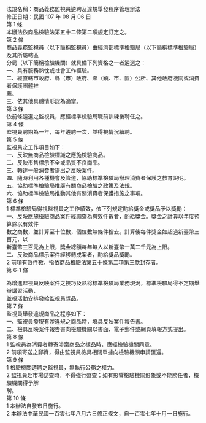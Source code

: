 法規名稱：商品義務監視員遴聘及違規舉發程序管理辦法  
修正日期：民國 107 年 08 月 06 日  
第 1 條  
本辦法依商品檢驗法第五十二條第二項規定訂定之。  
第 2 條  
商品義務監視員（以下簡稱監視員）由經濟部標準檢驗局（以下簡稱標準檢驗局）及其所屬轄區  
分局（以下簡稱檢驗機關）就具備下列資格之一者遴選之：  
一、具有服務熱忱或社會工作經驗。  
二、經直轄市政府、縣（市）政府、鄉（鎮、市、區）公所、其他政府機關或消費者保護團體推  
薦。  
三、依其他具體情形認為適當。  
第 3 條  
依前條遴選之監視員，應經標準檢驗局職前訓練後聘任之。  
第 4 條  
監視員聘期為一年，每年遴聘一次，並得視情況續聘。  
第 5 條  
監視員之工作項目如下：  
一、反映無商品檢驗標識之應施檢驗商品。  
二、反映市售標示不全或品質不良商品。  
三、轉達一般消費者提出之反映案件。  
四、隨時利用各種機會及管道，協助標準檢驗局辦理消費者保護之教育說明。  
五、協助標準檢驗局推廣有關商品檢驗之政策及法規。  
六、協助標準檢驗局推動其他有關消費者保護措施之事項。  
第 6 條  
1 標準檢驗局得視監視員之工作績效，依下列規定酌給獎金或獎品予以獎勵：  
一、反映應施檢驗商品案件經調查為有效件數者，酌給獎金。獎金之計算以年度預算除以有效件  
數之商數，並計算至十位數，個位數無條件捨去。計算後每件獎金如超過新臺幣三百元，以  
新臺幣三百元為上限，獎金總額每年每人以新臺幣一萬二千元為上限。  
二、反映商品標示案件經移轉成案者，酌給獎品獎勵。  
2 前項有效件數，指依商品檢驗法第五十條第二項第三款封存者。  
第 6-1 條  


為增進監視員反映案件之技巧及熟稔標準檢驗局業務現況，標準檢驗局得不定期舉辦講習活動，  
並視活動安排發給監視員獎品。  
第 7 條  
監視員舉發違規商品之程序如下：  
一、監視員發現有涉違規之商品時，填具反映案件報告書。  
二、檢具反映案件報告書向檢驗機關以書面、電子郵件或網頁填報方式提出。  
第 8 條  
1 監視員為消費者轉寄涉案商品之樣品時，應經檢驗機關同意。  
2 前項寄送之郵資，得由監視員檢具相關單據向檢驗機關申請匯還。  
第 9 條  
1 檢驗機關遴聘之監視員，無執行公務之權力。  
2 監視員赴市場訪查時，不得強行盤查；如有影響檢驗機關形象或不能勝任者，檢驗機關得予解  
聘。  
第 10 條  
1 本辦法自發布日施行。  
2 本辦法中華民國一百零七年八月六日修正條文，自一百零七年十月一日施行。  


